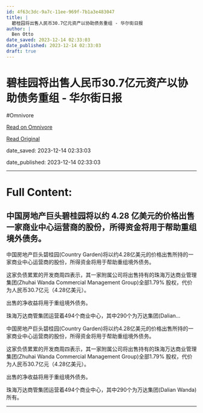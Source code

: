 ```yaml
---
id: 4f63c3dc-9a7c-11ee-969f-7b1a3e483047
title: |
  碧桂园将出售人民币30.7亿元资产以协助债务重组 - 华尔街日报
author: |
  Ben Otto
date_saved: 2023-12-14 02:33:03
date_published: 2023-12-14 02:33:03
draft: true
---
```


# 碧桂园将出售人民币30.7亿元资产以协助债务重组 - 华尔街日报
#Omnivore

[Read on Omnivore](https://omnivore.app/me/30-7-18c684ce623)

[Read Original](https://cn.wsj.com/amp/articles/%E7%A2%A7%E6%A1%82%E5%9B%AD%E5%B0%86%E5%87%BA%E5%94%AE%E4%BA%BA%E6%B0%91%E5%B8%8130-7%E4%BA%BF%E5%85%83%E8%B5%84%E4%BA%A7%E4%BB%A5%E5%8D%8F%E5%8A%A9%E5%80%BA%E5%8A%A1%E9%87%8D%E7%BB%84-6ea753e7)

date_saved: 2023-12-14 02:33:03

date_published: 2023-12-14 02:33:03

--- 

# Full Content: 

## 中国房地产巨头碧桂园将以约 4.28 亿美元的价格出售一家商业中心运营商的股份，所得资金将用于帮助重组境外债务。

中国房地产巨头碧桂园(Country Garden)将以约4.28亿美元的价格出售所持的一家商业中心运营商的股份，所得资金将用于帮助重组境外债务。

这家负债累累的开发商周四表示，其一家附属公司将出售持有的珠海万达商业管理集团(Zhuhai Wanda Commercial Management Group)全部1.79% 股权，代价为人民币30.7亿元（4.28亿美元）。

出售的净收益将用于重组境外债务。

珠海万达商管集团运营着494个商业中心，其中290个为万达集团(Dalian...

中国房地产巨头碧桂园(Country Garden)将以约4.28亿美元的价格出售所持的一家商业中心运营商的股份，所得资金将用于帮助重组境外债务。

这家负债累累的开发商周四表示，其一家附属公司将出售持有的珠海万达商业管理集团(Zhuhai Wanda Commercial Management Group)全部1.79% 股权，代价为人民币30.7亿元（4.28亿美元）。

出售的净收益将用于重组境外债务。

珠海万达商管集团运营着494个商业中心，其中290个为万达集团(Dalian Wanda)所有。

---

